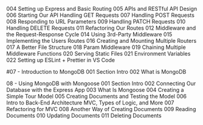 004 Setting up Express and Basic Routing
005 APIs and RESTful API Design
006 Starting Our API Handling GET Requests
007 Handling POST Requests
008 Responding to URL Parameters
009 Handling PATCH Requests
010 Handling DELETE Requests
011 Refactoring Our Routes
012 Middleware and the Request-Response Cycle
014 Using 3rd-Party Middleware
015 Implementing the Users Routes
016 Creating and Mounting Multiple Routers
017 A Better File Structure
018 Param Middleware
019 Chaining Multiple Middleware Functions
020 Serving Static Files
021 Environment Variables
022 Setting up ESLint + Prettier in VS Code

#07 - Introduction to MongoDB
001 Section Intro
002 What is MongoDB

08 - Using MongoDB with Mongoose
001 Section Intro
002 Connecting Our Database with the Express App
003 What Is Mongoose
004 Creating a Simple Tour Model
005 Creating Documents and Testing the Model
006 Intro to Back-End Architecture MVC, Types of Logic, and More
007 Refactoring for MVC
008 Another Way of Creating Documents
009 Reading Documents
010 Updating Documents
011 Deleting Documents